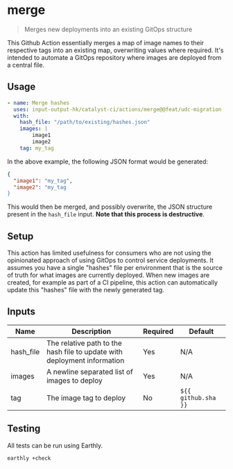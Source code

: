 # merge

> Merges new deployments into an existing GitOps structure

This Github Action essentially merges a map of image names to their respective tags into an existing map, overwriting values where
required.
It's intended to automate a GitOps repository where images are deployed from a central file.

## Usage

```yaml
- name: Merge hashes
  uses: input-output-hk/catalyst-ci/actions/merge@@feat/udc-migration
  with:
    hash_file: "/path/to/existing/hashes.json"
    images: |
        image1
        image2
    tag: my_tag
```

In the above example, the following JSON format would be generated:

```json
{
  "image1": "my_tag",
  "image2": "my_tag
}
```

This would then be merged, and possibly overwrite, the JSON structure present
in the `hash_file` input. **Note that this process is destructive**.

## Setup

This action has limited usefulness for consumers who are not using the opinionated approach of using GitOps to control service
deployments.
It assumes you have a single "hashes" file per environment that is the source of truth for what images are currently deployed.
When new images are created, for example as part of a CI pipeline, this action can automatically update this "hashes" file with the
newly generated tag.

## Inputs

| Name      | Description                                                              | Required | Default             |
| --------- | ------------------------------------------------------------------------ | -------- | ------------------- |
| hash_file | The relative path to the hash file to update with deployment information | Yes      | N/A                 |
| images    | A newline separated list of images to deploy                             | Yes      | N/A                 |
| tag       | The image tag to deploy                                                  | No       | `${{ github.sha }}` |

## Testing

All tests can be run using Earthly.

```bash
earthly +check
```
